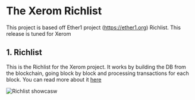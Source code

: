 # The Xerom Richlist

This project is based off Ether1 project (https://ether1.org) Richlist.  This release is tuned for Xerom

## 1. Richlist

This is the Richlist for the Xerom project. It works by building the DB from the blockchain, going block by block and processing transactions for each block.
You can read more about it [here](https://github.com/taeguscromis/etho/tree/master/richlist)

![Richlist showcasw](https://github.com/taeguscromis/etho/blob/master/richlist/showcase.jpg)

